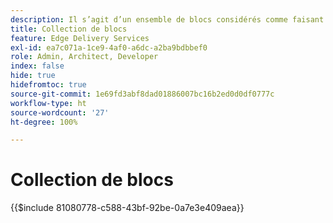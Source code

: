 ```yaml
---
description: Il s’agit d’un ensemble de blocs considérés comme faisant partie du produit AEM et qui sont recommandés en tant que plans directeurs pour les blocs de votre projet.
title: Collection de blocs
feature: Edge Delivery Services
exl-id: ea7c071a-1ce9-4af0-a6dc-a2ba9bdbbef0
role: Admin, Architect, Developer
index: false
hide: true
hidefromtoc: true
source-git-commit: 1e69fd3abf8dad01886007bc16b2ed0d0df0777c
workflow-type: ht
source-wordcount: '27'
ht-degree: 100%

---
```


# Collection de blocs

{{$include 81080778-c588-43bf-92be-0a7e3e409aea}}
